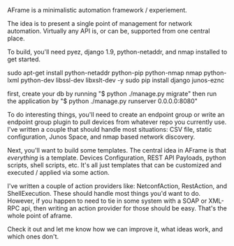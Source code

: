 AFrame is a minimalistic automation framework / experiement. 

The idea is to present a single point of management for network automation.
Virtually any API is, or can be, supported from one central place. 

To build, you'll need pyez, django 1.9, python-netaddr, and nmap installed to get started.

sudo apt-get install python-netaddr python-pip python-nmap nmap python-lxml python-dev libssl-dev libxslt-dev -y
sudo pip install django junos-eznc

first, create your db by running "$ python ./manage.py migrate"
then run the application by "$ python ./manage.py runserver 0.0.0.0:8080"

To do interesting things, you'll need to create an endpoint group or write an
endpoint group plugin to pull devices from whatever repo you currently use. 
I've written a couple that should handle most situations: CSV file, static 
configuration, Junos Space, and nmap based network discovery. 

Next, you'll want to build some templates. The central idea in AFrame is that 
*everything* is a template. Devices Configuration, REST API Payloads, 
python scripts, shell scripts, etc. It's all just templates that can be 
customized and executed / applied via some action.

I've written a couple of action providers like: NetconfAction, RestAction,
and ShellExecution. These should handle most things you'd want to do. However,
if you happen to need to tie in some system with a SOAP or XML-RPC api, then 
writing an action provider for those should be easy. That's the whole point
of aframe.

Check it out and let me know how we can improve it, what ideas work, and which
ones don't. 
